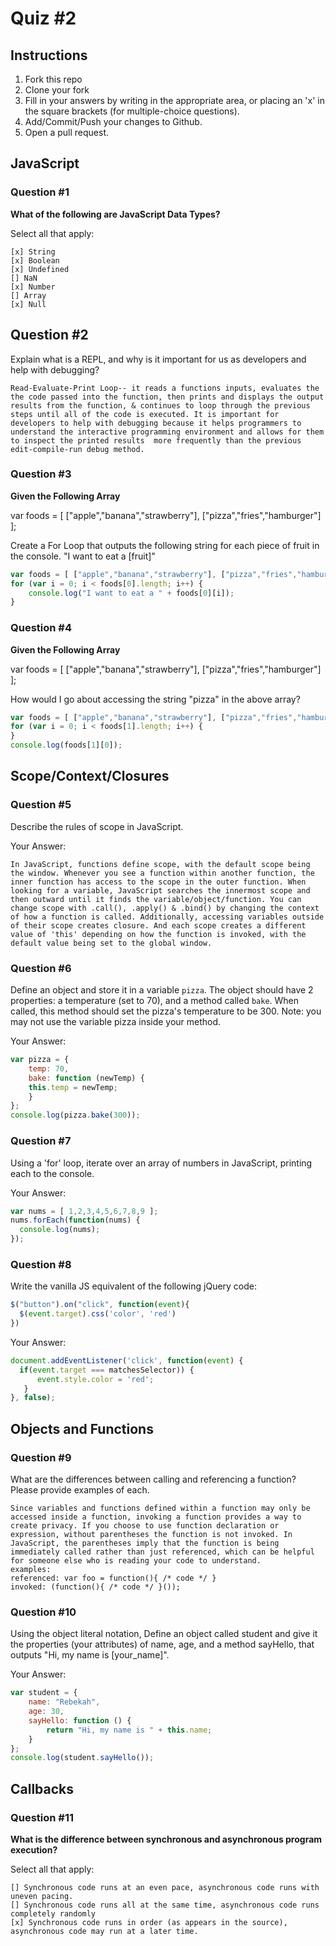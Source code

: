 # Quiz #2

## Instructions

1. Fork this repo
2. Clone your fork
3. Fill in your answers by writing in the appropriate area, or placing an 'x' in
the square brackets (for multiple-choice questions).
4. Add/Commit/Push your changes to Github.
5. Open a pull request.

## JavaScript

### Question #1

**What of the following are JavaScript Data Types?**

Select all that apply:
```
[x] String
[x] Boolean
[x] Undefined
[] NaN
[x] Number
[] Array
[x] Null
```

## Question #2

Explain what is a REPL, and why is it important for us as developers and help with debugging?

```text
Read-Evaluate-Print Loop-- it reads a functions inputs, evaluates the the code passed into the function, then prints and displays the output results from the function, & continues to loop through the previous steps until all of the code is executed. It is important for developers to help with debugging because it helps programmers to understand the interactive programming environment and allows for them to inspect the printed results  more frequently than the previous edit-compile-run debug method.
```
### Question #3

**Given the Following Array**

var foods = [ ["apple","banana","strawberry"], ["pizza","fries","hamburger"] ];

Create a For Loop that outputs the following string for each piece of fruit in the console. "I want to eat a [fruit]"

```js
var foods = [ ["apple","banana","strawberry"], ["pizza","fries","hamburger"] ];
for (var i = 0; i < foods[0].length; i++) {
	console.log("I want to eat a " + foods[0][i]);
}

```
### Question #4

**Given the Following Array**

var foods = [ ["apple","banana","strawberry"], ["pizza","fries","hamburger"] ];

How would I go about accessing the string "pizza" in the above array?

```js
var foods = [ ["apple","banana","strawberry"], ["pizza","fries","hamburger"] ];
for (var i = 0; i < foods[1].length; i++) {
}
console.log(foods[1][0]);
```

## Scope/Context/Closures

### Question #5

Describe the rules of scope in JavaScript.

Your Answer:
```text
In JavaScript, functions define scope, with the default scope being the window. Whenever you see a function within another function, the inner function has access to the scope in the outer function. When looking for a variable, JavaScript searches the innermost scope and then outward until it finds the variable/object/function. You can change scope with .call(), .apply() & .bind() by changing the context of how a function is called. Additionally, accessing variables outside of their scope creates closure. And each scope creates a different value of 'this' depending on how the function is invoked, with the default value being set to the global window.
```

### Question #6

Define an object and store it in a variable `pizza`. The object should have 2
properties: a temperature (set to 70), and a method called `bake`. When called,
this method should set the pizza's temperature to be 300. Note: you may not use
the variable pizza inside your method.

Your Answer:
```js
var pizza = {
    temp: 70,
    bake: function (newTemp) {
    this.temp = newTemp;
    }
};
console.log(pizza.bake(300));
```

### Question #7

Using a 'for' loop, iterate over an array of numbers in JavaScript, printing each to the console.

Your Answer:
```js
var nums = [ 1,2,3,4,5,6,7,8,9 ];
nums.forEach(function(nums) {
  console.log(nums);
});
```

### Question #8

Write the vanilla JS equivalent of the following jQuery code:

```js
$("button").on("click", function(event){
  $(event.target).css('color', 'red')
})
```

Your Answer:
```js
document.addEventListener('click', function(event) {
  if(event.target === matchesSelector)) {
      event.style.color = 'red';
   }
}, false);
```

## Objects and Functions

### Question #9

What are the differences between calling and referencing a function? Please provide examples of each.

```text
Since variables and functions defined within a function may only be accessed inside a function, invoking a function provides a way to create privacy. If you choose to use function declaration or expression, without parentheses the function is not invoked. In JavaScript, the parentheses imply that the function is being immediately called rather than just referenced, which can be helpful for someone else who is reading your code to understand.
examples:
referenced: var foo = function(){ /* code */ }
invoked: (function(){ /* code */ }());
```
### Question #10

Using the object literal notation, Define an object called student and give it the properties (your attributes) of name, age, and a method sayHello, that outputs "Hi, my name is [your_name]".

Your Answer:
```js
var student = {
    name: "Rebekah",
    age: 30,
    sayHello: function () {
        return "Hi, my name is " + this.name;
    }
};
console.log(student.sayHello());
```

## Callbacks

### Question #11

**What is the difference between synchronous and asynchronous program execution?**

Select all that apply:
```
[] Synchronous code runs at an even pace, asynchronous code runs with uneven pacing.
[] Synchronous code runs all at the same time, asynchronous code runs completely randomly
[x] Synchronous code runs in order (as appears in the source), asynchronous code may run at a later time.
```
